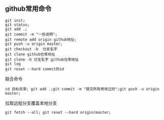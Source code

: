 ## github常用命令

```shell
git init;
git status;
git add .;
git commit -m "一些说明";
git remote add origin github地址;
git push -u origin master;
git checkout -b  分支名字
git clone github仓库地址
git clone -b 分支名字 github仓库地址
git log
git reset --hard commit的id
```

联合命令

```shell
cd 目标目录; git add .;git commit -m "提交所有修改过的";git push -u origin master;
```

拉取远程分支覆盖本地分支

```shell
git fetch --all; git reset --hard origin/master;
```


